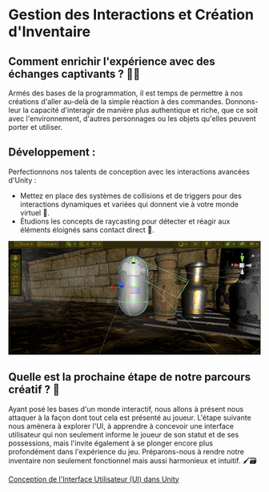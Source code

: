 # Gestion des Interactions et Création d'Inventaire
## Comment enrichir l'expérience avec des échanges captivants ? 🤖🔄
Armés des bases de la programmation, il est temps de permettre à nos créations d'aller au-delà de la simple réaction à des commandes. Donnons-leur la capacité d'interagir de manière plus authentique et riche, que ce soit avec l'environnement, d'autres personnages ou les objets qu'elles peuvent porter et utiliser.

## Développement :
Perfectionnons nos talents de conception avec les interactions avancées d'Unity :
- Mettez en place des systèmes de collisions et de triggers pour des interactions dynamiques et variées qui donnent vie à votre monde virtuel 🌌.
- Étudions les concepts de raycasting pour détecter et réagir aux éléments éloignés sans contact direct 📡.

![Raycast](Images/Raycast.png)

## Quelle est la prochaine étape de notre parcours créatif ? 🚀
Ayant posé les bases d'un monde interactif, nous allons à présent nous attaquer à la façon dont tout cela est présenté au joueur. L'étape suivante nous amènera à explorer l'UI, à apprendre à concevoir une interface utilisateur qui non seulement informe le joueur de son statut et de ses possessions, mais l'invite également à se plonger encore plus profondément dans l'expérience du jeu. Préparons-nous à rendre notre inventaire non seulement fonctionnel mais aussi harmonieux et intuitif. 🖌️🗃️

[Conception de l'Interface Utilisateur (UI) dans Unity](https://github.com/g404-code-gaming/Cour-Intro-Unity/blob/main/Cour/4.Conception%20de%20l'Interface%20Utilisateur%20(UI)%20dans%20Unity.md)
